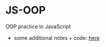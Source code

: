 # JS-OOP
OOP practice in JavaScript

- some additional notes + code: [here](https://www.notion.so/a-elgamal/JS-OOP-5f5619f7809041689aade30c5b94a87b?pvs=4)
